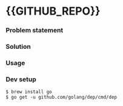 # {{GITHUB_REPO}}


### Problem statement

### Solution

### Usage

### Dev setup
```
$ brew install go
$ go get -u github.com/golang/dep/cmd/dep
```

